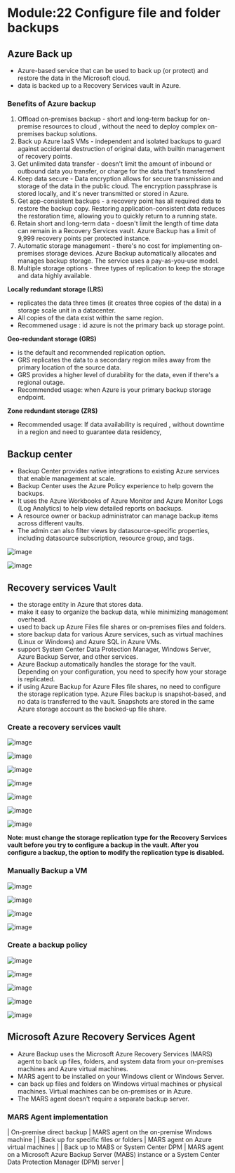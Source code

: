 # Module:22 Configure file and folder backups

## Azure  Back up

- Azure-based service that can be used to back up (or protect) and restore the data in the Microsoft cloud. 
- data is backed up to a Recovery Services vault in Azure.

### Benefits of Azure backup

1. Offload on-premises backup -  short and long-term backup for on-premise resources to cloud , without the need to deploy complex on-premises backup solutions.
2. Back up Azure IaaS VMs - independent and isolated backups to guard against accidental destruction of original data, with builtin management of recovery points.
3. Get unlimited data transfer - doesn't limit the amount of inbound or outbound data you transfer, or charge for the data that's transferred
4. Keep data secure - Data encryption allows for secure transmission and storage of the data in the public cloud.  The encryption passphrase is stored locally, and it's never transmitted or stored in Azure.
5. Get app-consistent backups - a recovery point has all required data to restore the backup copy. Restoring application-consistent data reduces the restoration time, allowing you to quickly return to a running state.
6. Retain short and long-term data - doesn't limit the length of time data can remain in a Recovery Services vault. Azure Backup has a limit of 9,999 recovery points per protected instance.
7. Automatic storage management - there's no cost for implementing on-premises storage devices. Azure Backup automatically allocates and manages backup storage. The service uses a pay-as-you-use model.
8. Multiple storage options - three types of replication to keep the storage and data highly available.

__Locally redundant storage (LRS)__ 

- replicates the data three times (it creates three copies of the data) in a storage scale unit in a datacenter.
- All copies of the data exist within the same region.
- Recommened usage : id azure is not the primary back up storage point.

__Geo-redundant storage (GRS)__ 

- is the default and recommended replication option.
- GRS replicates the data to a secondary region  miles away from the primary location of the source data.
- GRS provides a higher level of durability for the data, even if there's a regional outage.
- Recommended usage: when Azure is your primary backup storage endpoint.

__Zone redundant storage (ZRS)__

- Recommended usage: If data availability is required , without downtime in a region and need to guarantee data residency,

## Backup center

- Backup Center provides native integrations to existing Azure services that enable management at scale.
- Backup Center uses the Azure Policy experience to help  govern the backups.
- It uses the Azure Workbooks of Azure Monitor and Azure Monitor Logs (Log Analytics) to help view detailed reports on backups.
- A resource owner or backup administrator can manage backup items across different vaults.
- The admin can also filter views by datasource-specific properties, including datasource subscription, resource group, and tags.

![image](https://github.com/anuja2015/AZ-104/assets/16287330/f14b4518-156d-462b-91e3-d9102daa467a)

![image](https://github.com/anuja2015/AZ-104/assets/16287330/6b4c1a54-5084-434d-86e9-71591566b798)

## Recovery services Vault

- the storage entity in Azure that stores data.
-  make it easy to organize the backup data, while minimizing management overhead.
-  used to back up Azure Files file shares or on-premises files and folders.
-  store backup data for various Azure services, such as virtual machines (Linux or Windows) and Azure SQL in Azure VMs.
-  support System Center Data Protection Manager, Windows Server, Azure Backup Server, and other services.
-  Azure Backup automatically handles the storage for the vault. Depending on your configuration, you need to specify how your storage is replicated.
-  if using Azure Backup for Azure Files file shares, no need to configure the storage replication type. Azure Files backup is snapshot-based, and no data is transferred to the vault. Snapshots are stored in the same Azure storage account as the backed-up file share.

### Create a recovery services vault

![image](https://github.com/anuja2015/AZ-104/assets/16287330/3131d950-8f00-4596-a858-6b185150a9b0)

![image](https://github.com/anuja2015/AZ-104/assets/16287330/fc15ce09-654b-42c8-8e7a-b1d1eb74e494)

![image](https://github.com/anuja2015/AZ-104/assets/16287330/95994c65-b2a6-4a2f-8e77-dacd90fb2136)

![image](https://github.com/anuja2015/AZ-104/assets/16287330/66898836-a324-4911-afdb-57c6bd064d7a)

![image](https://github.com/anuja2015/AZ-104/assets/16287330/b68be19b-62e1-4531-8d52-05885d3ad575)

![image](https://github.com/anuja2015/AZ-104/assets/16287330/55f349be-56eb-4508-83bb-2fbeaec1b535)

![image](https://github.com/anuja2015/AZ-104/assets/16287330/da578ea4-ac51-464f-ac13-22479ed54387)

__Note: must change the storage replication type for the Recovery Services vault before you try to configure a backup in the vault. After you configure a backup, the option to modify the replication type is disabled.__

### Manually Backup a VM

![image](https://github.com/anuja2015/AZ-104/assets/16287330/c8c7fe6a-d46d-4a9e-be9f-25077fe6d3d0)

![image](https://github.com/anuja2015/AZ-104/assets/16287330/c622151a-6848-47b2-abb7-b03bcaf11d61)

![image](https://github.com/anuja2015/AZ-104/assets/16287330/2c30c48a-0c1f-46ec-bfe0-4dafc708bfe7)

![image](https://github.com/anuja2015/AZ-104/assets/16287330/960fce33-70a7-44c9-810c-d1b89aed4552)

### Create a backup policy

![image](https://github.com/anuja2015/AZ-104/assets/16287330/8eb49e24-7568-4a14-bd38-6083c2d33d8c)

![image](https://github.com/anuja2015/AZ-104/assets/16287330/ef03e5c3-5323-402c-ad88-ff3d47f2b815)

![image](https://github.com/anuja2015/AZ-104/assets/16287330/a2e866d0-b712-4f78-b5ee-b5870e6af6ff)

![image](https://github.com/anuja2015/AZ-104/assets/16287330/df972deb-c46f-4c6a-a51a-4dc60a6f9d9f)

![image](https://github.com/anuja2015/AZ-104/assets/16287330/0a02a0fa-9b67-47d1-82e2-308311706bfa)

## Microsoft Azure Recovery Services Agent

- Azure Backup uses the Microsoft Azure Recovery Services (MARS) agent to back up files, folders, and system data from your on-premises machines and Azure virtual machines.
- MARS agent to be installed on your Windows client or Windows Server.
- can back up files and folders on Windows virtual machines or physical machines. Virtual machines can be on-premises or in Azure.
- The MARS agent doesn't require a separate backup server.

### MARS Agent implementation

| On-premise direct backup | MARS agent  on the on-premise Windows machine |
| Back up for specific files or folders | MARS agent on Azure virtual machines |
| Back up to MABS or System Center DPM | MARS agent on a Microsoft Azure Backup Server (MABS) instance or a System Center Data Protection Manager (DPM) server |








